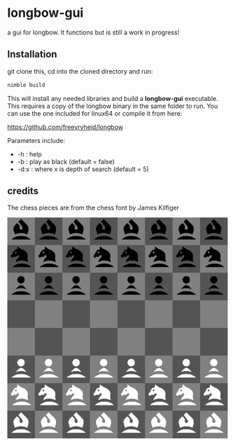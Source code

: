 # longbow-gui
a gui for longbow. It functions but is still a work in progress!

## Installation
git clone this, cd into the cloned directory and run:

```bash
nimble build
```

This will install any needed libraries and build a **longbow-gui** executable. This requires a copy of the longbow binary in the same folder to run. You can use the one included for linux64 or compile it from here:

https://github.com/freevryheid/longbow

Parameters include:
  * -h   : help
  * -b   : play as black (default = false)
  * -d:x : where x is depth of search (default = 5)

## credits
The chess pieces are from the chess font by James Kilfiger

![Image](longbow-gui.png)

